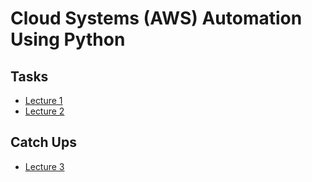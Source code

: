 # Cloud Systems (AWS) Automation Using Python

## Tasks

- [Lecture 1](tasks/lecture_1/README.md)
- [Lecture 2](tasks/lecture_2/README.md)

## Catch Ups

- [Lecture 3](catch-ups/lecture_3)
